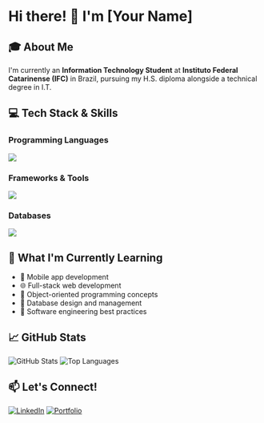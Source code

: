 # Hi there! 👋 I'm [Your Name]

## 🎓 About Me
I'm currently an **Information Technology Student** at **Instituto Federal Catarinense (IFC)** in Brazil, pursuing my H.S. diploma alongside a technical degree in I.T.

## 💻 Tech Stack & Skills

### Programming Languages
<img src="https://skillicons.dev/icons?i=python,js,java,html,css,php" />

### Frameworks & Tools
<img src="https://skillicons.dev/icons?i=git,github,vscode,figma,apache,netbeans" />

### Databases
<img src="https://skillicons.dev/icons?i=mysql,postgresql" />

## 🚀 What I'm Currently Learning
- 📱 Mobile app development
- 🌐 Full-stack web development
- 🤖 Object-oriented programming concepts
- 💾 Database design and management
- 🔧 Software engineering best practices

## 📈 GitHub Stats
![GitHub Stats](https://github-readme-stats.vercel.app/api?username=guihlerwe&show_icons=true&theme=radical)
![Top Languages](https://github-readme-stats.vercel.app/api/top-langs/?username=guihlerwe&layout=compact&theme=radical)

## 📫 Let's Connect!
[![LinkedIn](https://img.shields.io/badge/LinkedIn-0A66C2?style=for-the-badge&logo=linkedin&logoColor=white)](your-linkedin-url)
[![Portfolio](https://img.shields.io/badge/Portfolio-FF5722?style=for-the-badge&logo=firefox&logoColor=white)](your-portfolio-url)
